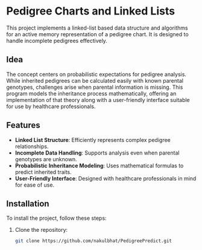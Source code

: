 # Pedigree Charts and Linked Lists

This project implements a linked-list based data structure and algorithms for an active memory representation of a pedigree chart. It is designed to handle incomplete pedigrees effectively.

## Idea

The concept centers on probabilistic expectations for pedigree analysis. While inherited pedigrees can be calculated easily with known parental genotypes, challenges arise when parental information is missing. This program models the inheritance process mathematically, offering an implementation of that theory along with a user-friendly interface suitable for use by healthcare professionals.

## Features

- **Linked List Structure**: Efficiently represents complex pedigree relationships.
- **Incomplete Data Handling**: Supports analysis even when parental genotypes are unknown.
- **Probabilistic Inheritance Modeling**: Uses mathematical formulas to predict inherited traits.
- **User-Friendly Interface**: Designed with healthcare professionals in mind for ease of use.

## Installation

To install the project, follow these steps:

1. Clone the repository:

   ```bash
   git clone https://github.com/nakulbhat/PedigreePredict.git
